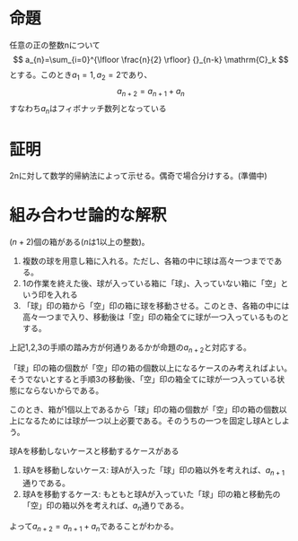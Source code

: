 # 命題
任意の正の整数nについて
$$
a_{n}=\sum_{i=0}^{\lfloor \frac{n}{2} \rfloor} {}_{n-k} \mathrm{C}_k
$$
とする。このとき$a_{1}=1,a_{2}=2$であり、
$$
a_{n+2}=a_{n+1}+a_{n}
$$
すなわち$a_{n}$はフィボナッチ数列となっている

# 証明
2nに対して数学的帰納法によって示せる。偶奇で場合分けする。(準備中)

# 組み合わせ論的な解釈
$`(n+2)`$個の箱がある($`n`$は1以上の整数)。
1. 複数の球を用意し箱に入れる。ただし、各箱の中に球は高々一つまでである。
2. 1の作業を終えた後、球が入っている箱に「球」、入っていない箱に「空」という印を入れる
3. 「球」印の箱から「空」印の箱に球を移動させる。このとき、各箱の中には高々一つまで入り、移動後は「空」印の箱全てに球が一つ入っているものとする。

上記1,2,3の手順の踏み方が何通りあるかが命題の$`a_{n+2}`$と対応する。

「球」印の箱の個数が「空」印の箱の個数以上になるケースのみ考えればよい。そうでないとすると手順3の移動後、「空」印の箱全てに球が一つ入っている状態にならないからである。

このとき、箱が1個以上であるから「球」印の箱の個数が「空」印の箱の個数以上になるためには球が一つ以上必要である。そのうちの一つを固定し球Aとしよう。

球Aを移動しないケースと移動するケースがある

1. 球Aを移動しないケース: 球Aが入った「球」印の箱以外を考えれば、$`a_{n+1}`$通りである。
2. 球Aを移動するケース: もともと球Aが入っていた「球」印の箱と移動先の「空」印の箱以外を考えれば、$`a_{n}`$通りである。

よって$`a_{n+2}=a_{n+1}+a_{n}`$であることがわかる。